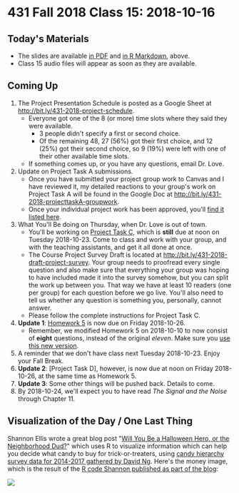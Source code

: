 # 431 Fall 2018 Class 15: 2018-10-16

## Today's Materials

- The slides are available [in PDF](https://github.com/THOMASELOVE/431-2018/blob/master/slides/class15/431_class-15-slides_2018.pdf) and [in R Markdown](https://raw.githubusercontent.com/THOMASELOVE/431-2018/master/slides/class15/431_class-15-slides_2018.Rmd), above.
- Class 15 audio files will appear as soon as they are available.

## Coming Up

1. The Project Presentation Schedule is posted as a Google Sheet at http://bit.ly/431-2018-project-schedule.
   - Everyone got one of the 8 (or more) time slots where they said they were available.
      - 3 people didn't specify a first or second choice. 
      - Of the remaining 48, 27 (56%) got their first choice, and 12 (25%) got their second choice, so 9 (19%) were left with one of their other available time slots. 
   - If something comes up, or you have any questions, email Dr. Love.
2. Update on Project Task A submissions.
    - Once you have submitted your project group work to Canvas and I have reviewed it, my detailed reactions to your group's work on Project Task A will be found in the Google Doc at http://bit.ly/431-2018-projecttaskA-groupwork.
    - Once your individual project work has been approved, you'll [find it listed here](https://github.com/THOMASELOVE/431-2018-project/blob/master/OKtaskA.md).
3. What You'll Be doing on Thursday, when Dr. Love is out of town.
   - You'll be working on [Project Task C](https://thomaselove.github.io/431-2018-project/), which is **still** due at noon on Tuesday 2018-10-23. Come to class and work with your group, and with the teaching assistants, and get it all done at once. 
   - The Course Project Survey Draft is located at http://bit.ly/431-2018-draft-project-survey. Your group needs to proofread every single question and also make sure that everything your group was hoping to have included made it into the survey somehow, but you can split the work up between you. That way we have at least 10 readers (one per group) for each question before we go live. You'll also need to tell us whether any question is something you, personally, cannot answer. 
   - Please follow the complete instructions for Project Task C.
4. **Update 1**: [Homework 5](https://github.com/THOMASELOVE/431-2018/tree/master/homework/Homework5) is now due on Friday 2018-10-26.
    - Remember, we modified Homework 5 on 2018-10-10 to now consist of **eight** questions, instead of the original *eleven*. Make sure you [use this new version](https://github.com/THOMASELOVE/431-2018/blob/master/homework/Homework5/README.md).
5. A reminder that we don't have class next Tuesday 2018-10-23. Enjoy your Fall Break.
6. **Update 2**: [Project Task D], however, is now due at noon on Friday 2018-10-26, at the same time as Homework 5. 
7. **Update 3**: Some other things will be pushed back. Details to come.
8. By 2018-10-24, we'll expect you to have read *The Signal and the Noise* through Chapter 11.

## Visualization of the Day / One Last Thing

Shannon Ellis wrote a great blog post "[Will You Be a Halloween Hero, or the Neighborhood Dud?](http://www.shanellis.com/blog/data-driven-decision-making-halloween-candy-edition/)" which uses R to visualize information which can help you decide what candy to buy for trick-or-treaters, using [candy hierarchy survey data for 2014-2017 gathered by David Ng](http://www.scq.ubc.ca/so-much-candy-data-seriously/). Here's the money image, which is the result of the [R code Shannon published as part of the blog](http://www.shanellis.com/blog/data-driven-decision-making-halloween-candy-edition/):

![](http://www.shanellis.com/blog/2018-10-06-data-driven-decision-making-halloween-candy-edition_files/figure-html/data-viz-all-1.png)

